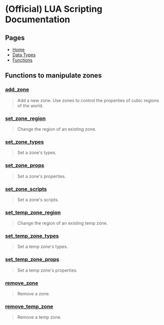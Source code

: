 
# (Official) LUA Scripting Documentation

## Pages
- [Home](../../index)
- [Data Types](../data-types)
- [Functions](../functions)

## Functions to manipulate zones

### [add_zone](zones/add_zone)
> Add a new zone. Use zones to control the properties of cubic regions of the world.
### [set_zone_region](zones/set_zone_region)
> Change the region of an existing zone.
### [set_zone_types](zones/set_zone_types)
> Set a zone's types.
### [set_zone_props](zones/set_zone_props)
> Set a zone's properties.
### [set_zone_scripts](zones/set_zone_scripts)
> Set a zone's scripts.
### [set_temp_zone_region](zones/set_temp_zone_region)
> Change the region of an existing temp zone.
### [set_temp_zone_types](zones/set_temp_zone_types)
> Set a temp zone's types.
### [set_temp_zone_props](zones/set_temp_zone_props)
> Set a temp zone's properties.
### [remove_zone](zones/remove_zone)
> Remove a zone.
### [remove_temp_zone](zones/remove_temp_zone)
> Remove a temp zone.

